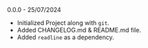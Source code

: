 

0.0.0 - 25/07/2024
- Initialized Project along with `git`.
- Added CHANGELOG.md & README.md file.
- Added `readline` as a dependency.


